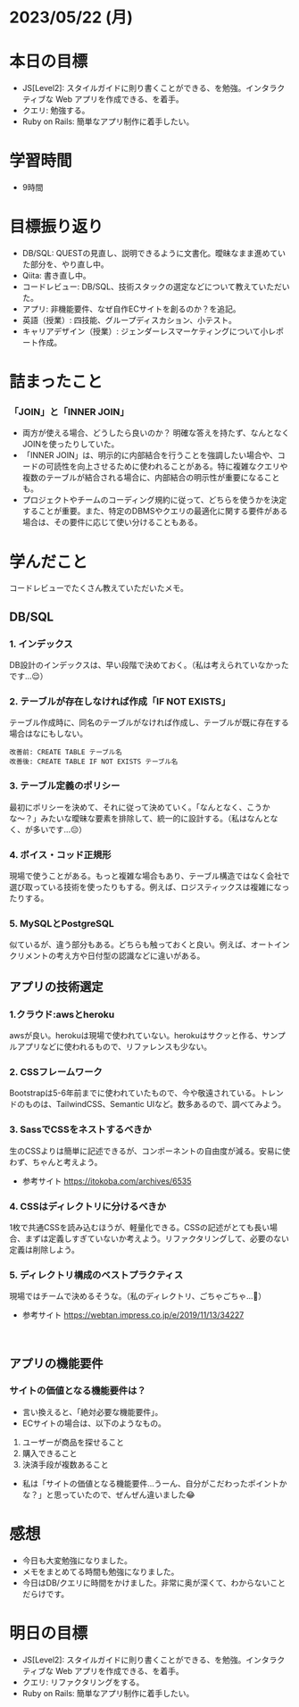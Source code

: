 # 2023/05/22 (月)

# 本日の目標

- JS[Level2]: スタイルガイドに則り書くことができる、を勉強。インタラクティブな Web アプリを作成できる、を着手。
- クエリ: 勉強する。
- Ruby on Rails: 簡単なアプリ制作に着手したい。

# 学習時間

- 9時間

# 目標振り返り

- DB/SQL: QUESTの見直し、説明できるように文書化。曖昧なまま進めていた部分を、やり直し中。
- Qiita: 書き直し中。
- コードレビュー: DB/SQL、技術スタックの選定などについて教えていただいた。
- アプリ: 非機能要件、なぜ自作ECサイトを創るのか？を追記。
- 英語（授業）: 四技能、グループディスカション、小テスト。
- キャリアデザイン（授業）: ジェンダーレスマーケティングについて小レポート作成。

# 詰まったこと

### 「JOIN」と「INNER JOIN」
- 両方が使える場合、どうしたら良いのか？ 明確な答えを持たず、なんとなくJOINを使ったりしていた。
- 「INNER JOIN」は、明示的に内部結合を行うことを強調したい場合や、コードの可読性を向上させるために使われることがある。特に複雑なクエリや複数のテーブルが結合される場合に、内部結合の明示性が重要になることも。
- プロジェクトやチームのコーディング規約に従って、どちらを使うかを決定することが重要。また、特定のDBMSやクエリの最適化に関する要件がある場合は、その要件に応じて使い分けることもある。

# 学んだこと

コードレビューでたくさん教えていただいたメモ。

## DB/SQL

### 1. インデックス
DB設計のインデックスは、早い段階で決めておく。（私は考えられていなかったです...😌）

### 2. テーブルが存在しなければ作成「IF NOT EXISTS」
テーブル作成時に、同名のテーブルがなければ作成し、テーブルが既に存在する場合はなにもしない。
```
改善前: CREATE TABLE テーブル名
改善後: CREATE TABLE IF NOT EXISTS テーブル名
```
### 3. テーブル定義のポリシー
最初にポリシーを決めて、それに従って決めていく。「なんとなく、こうかな〜？」みたいな曖昧な要素を排除して、統一的に設計する。（私はなんとなく、が多いです...😔）

### 4. ボイス・コッド正規形
現場で使うことがある。もっと複雑な場合もあり、テーブル構造ではなく会社で選び取っている技術を使ったりもする。例えば、ロジスティックスは複雑になったりする。

### 5. MySQLとPostgreSQL
似ているが、違う部分もある。どちらも触っておくと良い。例えば、オートインクリメントの考え方や日付型の認識などに違いがある。
<br>

## アプリの技術選定

### 1.クラウド:awsとheroku
awsが良い。herokuは現場で使われていない。herokuはサクッと作る、サンプルアプリなどに使われるもので、リファレンスも少ない。

### 2. CSSフレームワーク
Bootstrapは5-6年前までに使われていたもので、今や敬遠されている。トレンドのものは、TailwindCSS、Semantic UIなど。数多あるので、調べてみよう。

### 3. SassでCSSをネストするべきか
生のCSSよりは簡単に記述できるが、コンポーネントの自由度が減る。安易に使わず、ちゃんと考えよう。
- 参考サイト https://itokoba.com/archives/6535

### 4. CSSはディレクトリに分けるべきか
1枚で共通CSSを読み込むほうが、軽量化できる。CSSの記述がとても長い場合、まずは定義しすぎていないか考えよう。リファクタリングして、必要のない定義は削除しよう。

### 5. ディレクトリ構成のベストプラクティス
現場ではチームで決めるそうな。（私のディレクトリ、ごちゃごちゃ...🤯）
- 参考サイト https://webtan.impress.co.jp/e/2019/11/13/34227

<br>

## アプリの機能要件

### サイトの価値となる機能要件は？
- 言い換えると、「絶対必要な機能要件」。
- ECサイトの場合は、以下のようなもの。
 1. ユーザーが商品を探せること
 2. 購入できること
 3. 決済手段が複数あること
- 私は「サイトの価値となる機能要件...うーん、自分がこだわったポイントかな？」と思っていたので、ぜんぜん違いました😂

# 感想

- 今日も大変勉強になりました。
- メモをまとめてる時間も勉強になりました。
- 今日はDB/クエリに時間をかけました。非常に奥が深くて、わからないことだらけです。

# 明日の目標

- JS[Level2]: スタイルガイドに則り書くことができる、を勉強。インタラクティブな Web アプリを作成できる、を着手。
- クエリ: リファクタリングをする。
- Ruby on Rails: 簡単なアプリ制作に着手したい。
